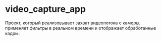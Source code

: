 # video_capture_app
Проект, который реализовывает захват видеопотока с камеры, применяет фильтры в реальном времени и отображает обработанные кадры.
